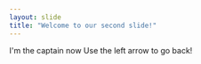 ```yaml
---
layout: slide
title: "Welcome to our second slide!"
---
```

I'm the captain now
Use the left arrow to go back!
